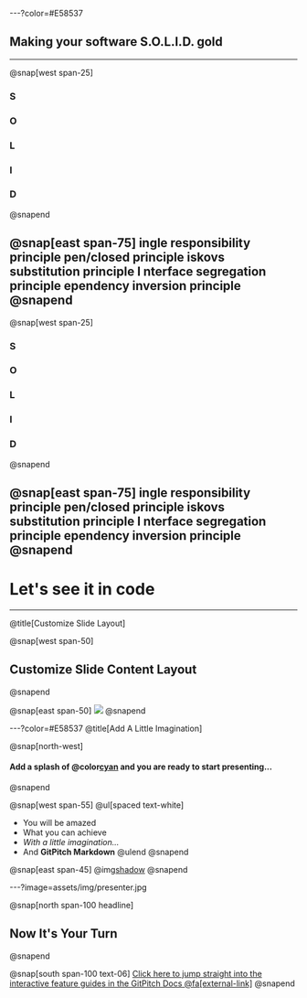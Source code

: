 ---?color=#E58537
## Making your software S.O.L.I.D. gold

---

@snap[west span-25]
### S
### O
### L
### I
### D
@snapend

@snap[east span-75]
ingle responsibility principle
pen/closed principle
iskovs substitution principle
I nterface segregation principle
ependency inversion principle
@snapend
---

@snap[west span-25]
### **S**
### **O**
### L
### **I**
### D
@snapend

@snap[east span-75]
ingle responsibility principle
pen/closed principle
iskovs substitution principle
I nterface segregation principle
ependency inversion principle
@snapend
---

# Let's see it in code
---

@title[Customize Slide Layout]

@snap[west span-50]
## Customize Slide Content Layout
@snapend

@snap[east span-50]
![](assets/img/presentation.png)
@snapend

---?color=#E58537
@title[Add A Little Imagination]

@snap[north-west]
#### Add a splash of @color[cyan](**color**) and you are ready to start presenting...
@snapend

@snap[west span-55]
@ul[spaced text-white]
- You will be amazed
- What you can achieve
- *With a little imagination...*
- And **GitPitch Markdown**
@ulend
@snapend

@snap[east span-45]
@img[shadow](assets/img/conference.png)
@snapend

---?image=assets/img/presenter.jpg

@snap[north span-100 headline]
## Now It's Your Turn
@snapend

@snap[south span-100 text-06]
[Click here to jump straight into the interactive feature guides in the GitPitch Docs @fa[external-link]](https://gitpitch.com/docs/getting-started/tutorial/)
@snapend
